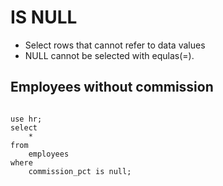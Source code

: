 # IS NULL
- Select rows that cannot refer to data values
- NULL cannot be selected with equlas(=).

## Employees without commission
<pre>
<code>
use hr;
select
	*
from
	employees
where
	commission_pct is null;
</code>
</pre>
